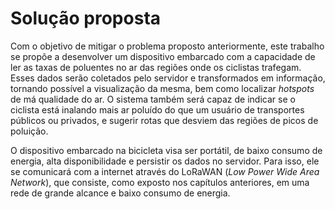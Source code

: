 # Solução proposta

Com o objetivo de mitigar o problema proposto anteriormente, este trabalho se propõe a desenvolver um dispositivo embarcado com a capacidade de ler as taxas de poluentes no ar das regiões onde os ciclistas trafegam. Esses dados serão coletados pelo servidor e transformados em informação, tornando possível a visualização da mesma, bem como localizar _hotspots_ de má qualidade do ar. O sistema também será capaz de indicar se o ciclista está inalando mais ar poluído do que um usuário de transportes públicos ou privados, e sugerir rotas que desviem das regiões de picos de poluição.

O dispositivo embarcado na bicicleta visa ser portátil, de baixo consumo de energia, alta disponibilidade e persistir os dados no servidor. Para isso, ele se comunicará com a internet através do LoRaWAN (_Low Power Wide Area Network_), que consiste, como exposto nos capítulos anteriores, em uma rede de grande alcance e baixo consumo de energia.
